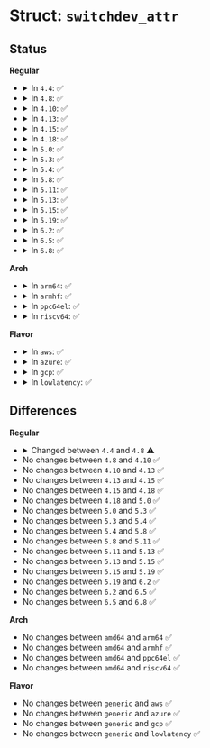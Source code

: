 # Struct: <code>switchdev_attr</code>

## Status
<b>Regular</b>
<ul>
<li>
<details>
<summary>In <code>4.4</code>: ✅</summary>

```c
struct switchdev_attr {
    enum switchdev_attr_id id;
    u32 flags;
    union (anon) u;
};
```
</details>
</li>
<li>
<details>
<summary>In <code>4.8</code>: ✅</summary>

```c
struct switchdev_attr {
    struct net_device *orig_dev;
    enum switchdev_attr_id id;
    u32 flags;
    void *complete_priv;
    void (*complete)(struct net_device *, int, void *);
    union (anon) u;
};
```
</details>
</li>
<li>
<details>
<summary>In <code>4.10</code>: ✅</summary>

```c
struct switchdev_attr {
    struct net_device *orig_dev;
    enum switchdev_attr_id id;
    u32 flags;
    void *complete_priv;
    void (*complete)(struct net_device *, int, void *);
    union (anon) u;
};
```
</details>
</li>
<li>
<details>
<summary>In <code>4.13</code>: ✅</summary>

```c
struct switchdev_attr {
    struct net_device *orig_dev;
    enum switchdev_attr_id id;
    u32 flags;
    void *complete_priv;
    void (*complete)(struct net_device *, int, void *);
    union (anon) u;
};
```
</details>
</li>
<li>
<details>
<summary>In <code>4.15</code>: ✅</summary>

```c
struct switchdev_attr {
    struct net_device *orig_dev;
    enum switchdev_attr_id id;
    u32 flags;
    void *complete_priv;
    void (*complete)(struct net_device *, int, void *);
    union (anon) u;
};
```
</details>
</li>
<li>
<details>
<summary>In <code>4.18</code>: ✅</summary>

```c
struct switchdev_attr {
    struct net_device *orig_dev;
    enum switchdev_attr_id id;
    u32 flags;
    void *complete_priv;
    void (*complete)(struct net_device *, int, void *);
    union (anon) u;
};
```
</details>
</li>
<li>
<details>
<summary>In <code>5.0</code>: ✅</summary>

```c
struct switchdev_attr {
    struct net_device *orig_dev;
    enum switchdev_attr_id id;
    u32 flags;
    void *complete_priv;
    void (*complete)(struct net_device *, int, void *);
    union (anon) u;
};
```
</details>
</li>
<li>
<details>
<summary>In <code>5.3</code>: ✅</summary>

```c
struct switchdev_attr {
    struct net_device *orig_dev;
    enum switchdev_attr_id id;
    u32 flags;
    void *complete_priv;
    void (*complete)(struct net_device *, int, void *);
    union (anon) u;
};
```
</details>
</li>
<li>
<details>
<summary>In <code>5.4</code>: ✅</summary>

```c
struct switchdev_attr {
    struct net_device *orig_dev;
    enum switchdev_attr_id id;
    u32 flags;
    void *complete_priv;
    void (*complete)(struct net_device *, int, void *);
    union (anon) u;
};
```
</details>
</li>
<li>
<details>
<summary>In <code>5.8</code>: ✅</summary>

```c
struct switchdev_attr {
    struct net_device *orig_dev;
    enum switchdev_attr_id id;
    u32 flags;
    void *complete_priv;
    void (*complete)(struct net_device *, int, void *);
    union (anon) u;
};
```
</details>
</li>
<li>
<details>
<summary>In <code>5.11</code>: ✅</summary>

```c
struct switchdev_attr {
    struct net_device *orig_dev;
    enum switchdev_attr_id id;
    u32 flags;
    void *complete_priv;
    void (*complete)(struct net_device *, int, void *);
    union (anon) u;
};
```
</details>
</li>
<li>
<details>
<summary>In <code>5.13</code>: ✅</summary>

```c
struct switchdev_attr {
    struct net_device *orig_dev;
    enum switchdev_attr_id id;
    u32 flags;
    void *complete_priv;
    void (*complete)(struct net_device *, int, void *);
    union (anon) u;
};
```
</details>
</li>
<li>
<details>
<summary>In <code>5.15</code>: ✅</summary>

```c
struct switchdev_attr {
    struct net_device *orig_dev;
    enum switchdev_attr_id id;
    u32 flags;
    void *complete_priv;
    void (*complete)(struct net_device *, int, void *);
    union (anon) u;
};
```
</details>
</li>
<li>
<details>
<summary>In <code>5.19</code>: ✅</summary>

```c
struct switchdev_attr {
    struct net_device *orig_dev;
    enum switchdev_attr_id id;
    u32 flags;
    void *complete_priv;
    void (*complete)(struct net_device *, int, void *);
    union (anon) u;
};
```
</details>
</li>
<li>
<details>
<summary>In <code>6.2</code>: ✅</summary>

```c
struct switchdev_attr {
    struct net_device *orig_dev;
    enum switchdev_attr_id id;
    u32 flags;
    void *complete_priv;
    void (*complete)(struct net_device *, int, void *);
    union (anon) u;
};
```
</details>
</li>
<li>
<details>
<summary>In <code>6.5</code>: ✅</summary>

```c
struct switchdev_attr {
    struct net_device *orig_dev;
    enum switchdev_attr_id id;
    u32 flags;
    void *complete_priv;
    void (*complete)(struct net_device *, int, void *);
    union (anon) u;
};
```
</details>
</li>
<li>
<details>
<summary>In <code>6.8</code>: ✅</summary>

```c
struct switchdev_attr {
    struct net_device *orig_dev;
    enum switchdev_attr_id id;
    u32 flags;
    void *complete_priv;
    void (*complete)(struct net_device *, int, void *);
    union (anon) u;
};
```
</details>
</li>
</ul>
<b>Arch</b>
<ul>
<li>
<details>
<summary>In <code>arm64</code>: ✅</summary>

```c
struct switchdev_attr {
    struct net_device *orig_dev;
    enum switchdev_attr_id id;
    u32 flags;
    void *complete_priv;
    void (*complete)(struct net_device *, int, void *);
    union (anon) u;
};
```
</details>
</li>
<li>
<details>
<summary>In <code>armhf</code>: ✅</summary>

```c
struct switchdev_attr {
    struct net_device *orig_dev;
    enum switchdev_attr_id id;
    u32 flags;
    void *complete_priv;
    void (*complete)(struct net_device *, int, void *);
    union (anon) u;
};
```
</details>
</li>
<li>
<details>
<summary>In <code>ppc64el</code>: ✅</summary>

```c
struct switchdev_attr {
    struct net_device *orig_dev;
    enum switchdev_attr_id id;
    u32 flags;
    void *complete_priv;
    void (*complete)(struct net_device *, int, void *);
    union (anon) u;
};
```
</details>
</li>
<li>
<details>
<summary>In <code>riscv64</code>: ✅</summary>

```c
struct switchdev_attr {
    struct net_device *orig_dev;
    enum switchdev_attr_id id;
    u32 flags;
    void *complete_priv;
    void (*complete)(struct net_device *, int, void *);
    union (anon) u;
};
```
</details>
</li>
</ul>
<b>Flavor</b>
<ul>
<li>
<details>
<summary>In <code>aws</code>: ✅</summary>

```c
struct switchdev_attr {
    struct net_device *orig_dev;
    enum switchdev_attr_id id;
    u32 flags;
    void *complete_priv;
    void (*complete)(struct net_device *, int, void *);
    union (anon) u;
};
```
</details>
</li>
<li>
<details>
<summary>In <code>azure</code>: ✅</summary>

```c
struct switchdev_attr {
    struct net_device *orig_dev;
    enum switchdev_attr_id id;
    u32 flags;
    void *complete_priv;
    void (*complete)(struct net_device *, int, void *);
    union (anon) u;
};
```
</details>
</li>
<li>
<details>
<summary>In <code>gcp</code>: ✅</summary>

```c
struct switchdev_attr {
    struct net_device *orig_dev;
    enum switchdev_attr_id id;
    u32 flags;
    void *complete_priv;
    void (*complete)(struct net_device *, int, void *);
    union (anon) u;
};
```
</details>
</li>
<li>
<details>
<summary>In <code>lowlatency</code>: ✅</summary>

```c
struct switchdev_attr {
    struct net_device *orig_dev;
    enum switchdev_attr_id id;
    u32 flags;
    void *complete_priv;
    void (*complete)(struct net_device *, int, void *);
    union (anon) u;
};
```
</details>
</li>
</ul>

## Differences
<b>Regular</b>
<ul>
<li>
<details>
<summary>Changed between <code>4.4</code> and <code>4.8</code> ⚠️</summary>
<ul>
<li>
<b>Field added. </b>
<code>struct net_device *orig_dev</code>
</li>
<li>
<b>Field added. </b>
<code>void *complete_priv</code>
</li>
<li>
<b>Field added. </b>
<code>void (*complete)(struct net_device *, int, void *)</code>
</li>
</ul>
</details>
</li>
<li>
No changes between <code>4.8</code> and <code>4.10</code> ✅
</li>
<li>
No changes between <code>4.10</code> and <code>4.13</code> ✅
</li>
<li>
No changes between <code>4.13</code> and <code>4.15</code> ✅
</li>
<li>
No changes between <code>4.15</code> and <code>4.18</code> ✅
</li>
<li>
No changes between <code>4.18</code> and <code>5.0</code> ✅
</li>
<li>
No changes between <code>5.0</code> and <code>5.3</code> ✅
</li>
<li>
No changes between <code>5.3</code> and <code>5.4</code> ✅
</li>
<li>
No changes between <code>5.4</code> and <code>5.8</code> ✅
</li>
<li>
No changes between <code>5.8</code> and <code>5.11</code> ✅
</li>
<li>
No changes between <code>5.11</code> and <code>5.13</code> ✅
</li>
<li>
No changes between <code>5.13</code> and <code>5.15</code> ✅
</li>
<li>
No changes between <code>5.15</code> and <code>5.19</code> ✅
</li>
<li>
No changes between <code>5.19</code> and <code>6.2</code> ✅
</li>
<li>
No changes between <code>6.2</code> and <code>6.5</code> ✅
</li>
<li>
No changes between <code>6.5</code> and <code>6.8</code> ✅
</li>
</ul>
<b>Arch</b>
<ul>
<li>
No changes between <code>amd64</code> and <code>arm64</code> ✅
</li>
<li>
No changes between <code>amd64</code> and <code>armhf</code> ✅
</li>
<li>
No changes between <code>amd64</code> and <code>ppc64el</code> ✅
</li>
<li>
No changes between <code>amd64</code> and <code>riscv64</code> ✅
</li>
</ul>
<b>Flavor</b>
<ul>
<li>
No changes between <code>generic</code> and <code>aws</code> ✅
</li>
<li>
No changes between <code>generic</code> and <code>azure</code> ✅
</li>
<li>
No changes between <code>generic</code> and <code>gcp</code> ✅
</li>
<li>
No changes between <code>generic</code> and <code>lowlatency</code> ✅
</li>
</ul>
